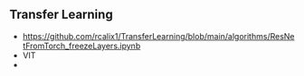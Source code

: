 ## Transfer Learning

* https://github.com/rcalix1/TransferLearning/blob/main/algorithms/ResNetFromTorch_freezeLayers.ipynb
* VIT
* 
